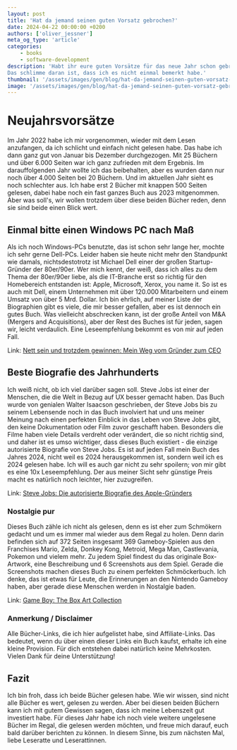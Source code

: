 ```yaml
---
layout: post
title: 'Hat da jemand seinen guten Vorsatz gebrochen?'
date: 2024-04-22 00:00:00 +0200
authors: ['oliver_jessner']
meta_og_type: 'article'
categories:
    - books
    - software-development
description: 'Habt ihr eure guten Vorsätze für das neue Jahr schon gebrochen? Ich bin in diesem Punkt schuldig. 
Das schlimme daran ist, dass ich es nicht einmal bemerkt habe.'
thumbnail: '/assets/images/gen/blog/hat-da-jemand-seinen-guten-vorsatz-gebrochen/header_thumbnail.webp'
image: '/assets/images/gen/blog/hat-da-jemand-seinen-guten-vorsatz-gebrochen/header.webp'
---
```


# Neujahrsvorsätze

Im Jahr 2022 habe ich mir vorgenommen, wieder mit dem Lesen anzufangen, da ich schlicht und einfach nicht gelesen habe. Das habe ich dann ganz gut von Januar bis Dezember durchgezogen. Mit 25 Büchern und über 6.000 Seiten war ich ganz zufrieden mit dem Ergebnis. Im darauffolgenden Jahr wollte ich das beibehalten, aber es wurden dann nur noch über 4.000 Seiten bei 20 Büchern. Und im aktuellen Jahr sieht es noch schlechter aus. Ich habe erst 2 Bücher mit knappen 500 Seiten gelesen, dabei habe noch ein fast ganzes Buch aus 2023 mitgenommen. Aber was soll's, wir wollen trotzdem über diese beiden Bücher reden, denn sie sind beide einen Blick wert.

## Einmal bitte einen Windows PC nach Maß

Als ich noch Windows-PCs benutzte, das ist schon sehr lange her, mochte ich sehr gerne Dell-PCs. Leider haben sie heute nicht mehr den Standpunkt wie damals, nichtsdestotrotz ist Michael Dell einer der großen Startup-Gründer der 80er/90er. Wer mich kennt, der weiß, dass ich alles zu dem Thema der 80er/90er liebe, als die IT-Branche erst so richtig für den Homebereich entstanden ist: Apple, Microsoft, Xerox, you name it. So ist es auch mit Dell, einem Unternehmen mit über 120.000 Mitarbeitern und einem Umsatz von über 5 Mrd. Dollar. Ich bin ehrlich, auf meiner Liste der Biographien gibt es viele, die mir besser gefallen, aber es ist dennoch ein gutes Buch. Was vielleicht abschrecken kann, ist der große Anteil von M&A (Mergers and Acquisitions), aber der Rest des Buches ist für jeden, sagen wir, leicht verdaulich. Eine Leseempfehlung bekommt es von mir auf jeden Fall.

Link: [Nett sein und trotzdem gewinnen: Mein Weg vom Gründer zum CEO](https://amzn.to/3w1vSNV)

## Beste Biografie des Jahrhunderts

Ich weiß nicht, ob ich viel darüber sagen soll. Steve Jobs ist einer der Menschen, die die Welt in Bezug auf UX besser gemacht haben. Das Buch wurde von genialen Walter Isaacson geschrieben, der Steve Jobs bis zu seinem Lebensende noch in das Buch involviert hat und uns meiner Meinung nach einen perfekten Einblick in das Leben von Steve Jobs gibt, den keine Dokumentation oder Film zuvor geschafft haben. Besonders die Filme haben viele Details verdreht oder verändert, die so nicht richtig sind, und daher ist es umso wichtiger, dass dieses Buch existiert - die einzige autorisierte Biografie von Steve Jobs. Es ist auf jeden Fall mein Buch des Jahres 2024, nicht weil es 2024 herausgekommen ist, sondern weil ich es 2024 gelesen habe. Ich will es auch gar nicht zu sehr spoilern; von mir gibt es eine 10x Leseempfehlung. Der aus meiner Sicht sehr günstige Preis macht es natürlich noch leichter, hier zuzugreifen.

Link: [Steve Jobs: Die autorisierte Biografie des Apple-Gründers](https://amzn.to/3W4UAaK)

### Nostalgie pur

Dieses Buch zähle ich nicht als gelesen, denn es ist eher zum Schmökern gedacht und um es immer mal wieder aus dem Regal zu holen. Denn darin befinden sich auf 372 Seiten insgesamt 369 Gameboy-Spielen aus den Franchises Mario, Zelda, Donkey Kong, Metroid, Mega Man, Castlevania, Pokemon und vielem mehr. Zu jedem Spiel findest du das originale Box-Artwork, eine Beschreibung und 6 Screenshots aus dem Spiel. Gerade die Screenshots machen dieses Buch zu einem perfekten Schmöckerbuch. Ich denke, das ist etwas für Leute, die Erinnerungen an den Nintendo Gameboy haben, aber gerade diese Menschen werden in Nostalgie baden.

Link: [Game Boy: The Box Art Collection](https://amzn.to/4b7tR1n)

### Anmerkung / Disclaimer

Alle Bücher-Links, die ich hier aufgelistet habe, sind Affiliate-Links. Das bedeutet, wenn du über einen dieser Links ein Buch kaufst, erhalte ich eine kleine Provision. Für dich entstehen dabei natürlich keine Mehrkosten. Vielen Dank für deine Unterstützung!

## Fazit

Ich bin froh, dass ich beide Bücher gelesen habe. Wie wir wissen, sind nicht alle Bücher es wert, gelesen zu werden. Aber bei diesen beiden Büchern kann ich mit gutem Gewissen sagen, dass ich meine Lebenszeit gut investiert habe. Für dieses Jahr habe ich noch viele weitere ungelesene Bücher im Regal, die gelesen werden möchten, und freue mich darauf, euch bald darüber berichten zu können. In diesem Sinne, bis zum nächsten Mal, liebe Leseratte und Leserattinnen.
